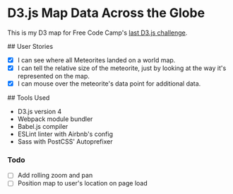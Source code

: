 # D3.js Map Data Across the Globe

This is my D3 map for Free Code Camp's [last D3.js challenge](https://www.freecodecamp.com/challenges/map-data-across-the-globe).

## User Stories

- [x] I can see where all Meteorites landed on a world map.
- [x] I can tell the relative size of the meteorite, just by looking at the way it's represented on the map.
- [x] I can mouse over the meteorite's data point for additional data.

## Tools Used

- D3.js version 4
- Webpack module bundler
- Babel.js compiler
- ESLint linter with Airbnb's config
- Sass with PostCSS' Autoprefixer

### Todo

- [ ] Add rolling zoom and pan
- [ ] Position map to user's location on page load

